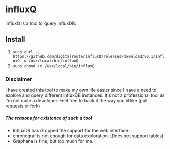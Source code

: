 # influxQ
influxQ is a tool to query influxDB.

## Install
1. ```sudo curl -L https://github.com/digitalroute/influxQ/releases/download/v0.1/influxQ -o /usr/local/bin/influxQ```
2. ```sudo chmod +x /usr/local/bin/influxQ```

### Disclaimer
I have created this tool to make my own life easier since I have a need to explore and query different influxDB instances.
It's not a professional tool as I'm not quite a developer.
Feel free to hack it the way you'd like (pull requests or fork)

##### The reasons for existence of such a tool
* InfluxDB has dropped the support for the web interface.
* chronograf is not enough for data exploration. (Does not support tables)
* Graphana is fine, but too much for me.


